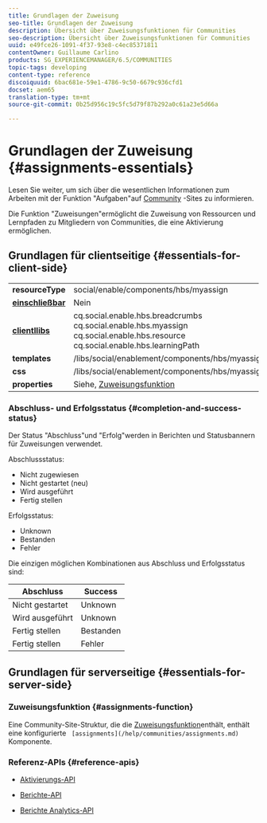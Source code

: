 ```yaml
---
title: Grundlagen der Zuweisung
seo-title: Grundlagen der Zuweisung
description: Übersicht über Zuweisungsfunktionen für Communities
seo-description: Übersicht über Zuweisungsfunktionen für Communities
uuid: e49fce26-1091-4f37-93e8-c4ec85371811
contentOwner: Guillaume Carlino
products: SG_EXPERIENCEMANAGER/6.5/COMMUNITIES
topic-tags: developing
content-type: reference
discoiquuid: 6bac681e-59e1-4786-9c50-6679c936cfd1
docset: aem65
translation-type: tm+mt
source-git-commit: 0b25d956c19c5fc5d79f87b292a0c61a23e5d66a

---
```



# Grundlagen der Zuweisung {#assignments-essentials}

Lesen Sie weiter, um sich über die wesentlichen Informationen zum Arbeiten mit der Funktion &quot;Aufgaben&quot;auf [Community](/help/communities/overview.md#enablement-community) -Sites zu informieren.

Die Funktion &quot;Zuweisungen&quot;ermöglicht die Zuweisung von Ressourcen und Lernpfaden zu Mitgliedern von Communities, die eine Aktivierung ermöglichen.

## Grundlagen für clientseitige {#essentials-for-client-side}

<table>
 <tbody>
  <tr>
   <td> <strong>resourceType</strong></td>
   <td>social/enable/components/hbs/myassign</td>
  </tr>
  <tr>
   <td> <a href="/help/communities/scf.md#add-or-include-a-communities-component"><strong>einschließbar</strong></a></td>
   <td>Nein</td>
  </tr>
  <tr>
   <td> <a href="/help/communities/clientlibs.md"><strong>clientllibs</strong></a></td>
   <td>cq.social.enable.hbs.breadcrumbs<br /> cq.social.enable.hbs.myassign<br /> cq.social.enable.hbs.resource<br /> cq.social.enable.hbs.learningPath</td>
  </tr>
  <tr>
   <td> <strong>templates</strong></td>
   <td> /libs/social/enablement/components/hbs/myassigned/myassigned.hbs</td>
  </tr>
  <tr>
   <td> <strong>css</strong></td>
   <td> /libs/social/enablement/components/hbs/myassigned/clientlibs/myassigned.css</td>
  </tr>
  <tr>
   <td><strong> properties</strong></td>
   <td>Siehe, <a href="/help/communities/assignments.md">Zuweisungsfunktion</a></td>
  </tr>
 </tbody>
</table>

### Abschluss- und Erfolgsstatus {#completion-and-success-status}

Der Status &quot;Abschluss&quot;und &quot;Erfolg&quot;werden in Berichten und Statusbannern für Zuweisungen verwendet.

Abschlussstatus:

* Nicht zugewiesen
* Nicht gestartet (neu)
* Wird ausgeführt
* Fertig stellen

Erfolgsstatus:

* Unknown
* Bestanden
* Fehler

Die einzigen möglichen Kombinationen aus Abschluss und Erfolgsstatus sind:

| **Abschluss** | **Success** |
|---|---|
| Nicht gestartet | Unknown |
| Wird ausgeführt | Unknown |
| Fertig stellen | Bestanden |
| Fertig stellen | Fehler |

## Grundlagen für serverseitige {#essentials-for-server-side}

### Zuweisungsfunktion {#assignments-function}

Eine Community-Site-Struktur, die die [Zuweisungsfunktion](/help/communities/functions.md#assignments-function)enthält, enthält eine konfigurierte ` [assignments](/help/communities/assignments.md)` Komponente.

### Referenz-APIs {#reference-apis}

* [Aktivierungs-API](https://helpx.adobe.com/experience-manager/6-5/sites/developing/using/reference-materials/javadoc/com/adobe/cq/social/enablement/reporting/model/api/package-summary.html)

* [Berichte-API](https://helpx.adobe.com/experience-manager/6-5/sites/developing/using/reference-materials/javadoc/com/adobe/cq/social/reporting/dv/api/package-summary.html)

* [Berichte Analytics-API](https://helpx.adobe.com/experience-manager/6-5/sites/developing/using/reference-materials/javadoc/com/adobe/cq/social/reporting/analytics/api/package-summary.html)

